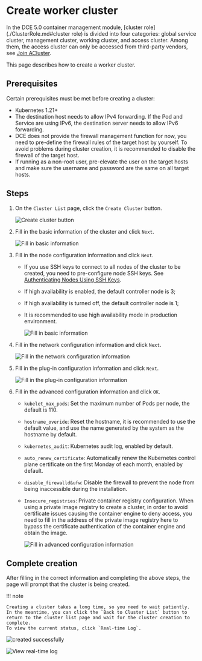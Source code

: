 # Create worker cluster

In the DCE 5.0 container management module, [cluster role] (./ClusterRole.md#cluster role) is divided into four categories: global service cluster, management cluster, working cluster, and access cluster. Among them, the access cluster can only be accessed from third-party vendors, see [Join ACluster](JoinACluster.md).

This page describes how to create a worker cluster.

## Prerequisites

Certain prerequisites must be met before creating a cluster:

- Kubernetes 1.21+
- The destination host needs to allow IPv4 forwarding. If the Pod and Service are using IPv6, the destination server needs to allow IPv6 forwarding.
- DCE does not provide the firewall management function for now, you need to pre-define the firewall rules of the target host by yourself. To avoid problems during cluster creation, it is recommended to disable the firewall of the target host.
- If running as a non-root user, pre-elevate the user on the target hosts and make sure the username and password are the same on all target hosts.

## Steps

1. On the `Cluster List` page, click the `Create Cluster` button.

    ![Create cluster button](../../images/createcluster.png)

2. Fill in the basic information of the cluster and click `Next`.

    ![Fill in basic information](../../images/createcluster01.png)

3. Fill in the node configuration information and click `Next`.

    - If you use SSH keys to connect to all nodes of the cluster to be created, you need to pre-configure node SSH keys. See [Authenticating Nodes Using SSH Keys](../Nodes/NodeConfig.md).
    - If high availability is enabled, the default controller node is 3;
    - If high availability is turned off, the default controller node is 1;
    - It is recommended to use high availability mode in production environment.

        ![Fill in basic information](../../images/createcluster02.png)

4. Fill in the network configuration information and click `Next`.

    ![Fill in the network configuration information](../../images/createcluster03.png)

5. Fill in the plug-in configuration information and click `Next`.

    ![Fill in the plug-in configuration information](../../images/createcluster04.png)

6. Fill in the advanced configuration information and click `OK`.

    - `kubelet_max_pods`: Set the maximum number of Pods per node, the default is 110.
    - `hostname_overide`: Reset the hostname, it is recommended to use the default value, and use the name generated by the system as the hostname by default.
    - `kubernetes_audit`: Kubernetes audit log, enabled by default.
    - `auto_renew_certificate`: Automatically renew the Kubernetes control plane certificate on the first Monday of each month, enabled by default.
    - `disable_firewalld&ufw`: Disable the firewall to prevent the node from being inaccessible during the installation.
    - `Insecure_registries`: Private container registry configuration. When using a private image registry to create a cluster, in order to avoid certificate issues causing the container engine to deny access, you need to fill in the address of the private image registry here to bypass the certificate authentication of the container engine and obtain the image.

        ![Fill in advanced configuration information](../../images/createcluster05.png)

## Complete creation

After filling in the correct information and completing the above steps, the page will prompt that the cluster is being created.

!!! note

    Creating a cluster takes a long time, so you need to wait patiently. In the meantime, you can click the `Back to Cluster List` button to return to the cluster list page and wait for the cluster creation to complete.
    To view the current status, click `Real-time Log`.

![created successfully](../../images/createcluster06.png)

![View real-time log](../../images/createcluster07.png)